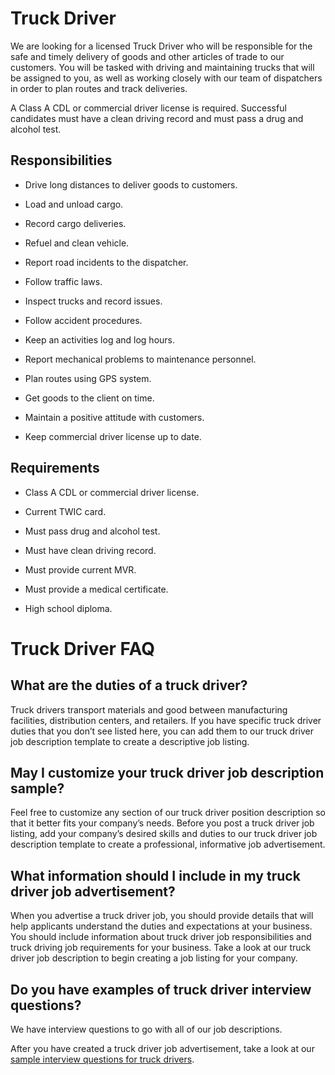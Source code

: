 # Truck Driver

We are looking for a licensed Truck Driver who will be responsible for the safe and timely delivery of goods and other articles of trade to our customers. You will be tasked with driving and maintaining trucks that will be assigned to you, as well as working closely with our team of dispatchers in order to plan routes and track deliveries.

A Class A CDL or commercial driver license is required. Successful candidates must have a clean driving record and must pass a drug and alcohol test.

## Responsibilities

* Drive long distances to deliver goods to customers.

* Load and unload cargo.

* Record cargo deliveries.

* Refuel and clean vehicle.

* Report road incidents to the dispatcher.

* Follow traffic laws.

* Inspect trucks and record issues.

* Follow accident procedures.

* Keep an activities log and log hours.

* Report mechanical problems to maintenance personnel.

* Plan routes using GPS system.

* Get goods to the client on time.

* Maintain a positive attitude with customers.

* Keep commercial driver license up to date.

## Requirements

* Class A CDL or commercial driver license.

* Current TWIC card.

* Must pass drug and alcohol test.

* Must have clean driving record.

* Must provide current MVR.

* Must provide a medical certificate.

* High school diploma.
# Truck Driver FAQ

## What are the duties of a truck driver?

Truck drivers transport materials and good between manufacturing facilities, distribution centers, and retailers. If you have specific truck driver duties that you don’t see listed here, you can add them to our truck driver job description template to create a descriptive job listing.

## May I customize your truck driver job description sample?

Feel free to customize any section of our truck driver position description so that it better fits your company’s needs. Before you post a truck driver job listing, add your company’s desired skills and duties to our truck driver job description template to create a professional, informative job advertisement.

## What information should I include in my truck driver job advertisement?

When you advertise a truck driver job, you should provide details that will help applicants understand the duties and expectations at your business. You should include information about truck driver job responsibilities and truck driving job requirements for your business. Take a look at our truck driver job description to begin creating a job listing for your company.

## Do you have examples of truck driver interview questions?

We have interview questions to go with all of our job descriptions.

After you have created a truck driver job advertisement, take a look at our <a
href="https://www.betterteam.com/truck-driver-interview-questions">sample interview questions for truck drivers</a>.

